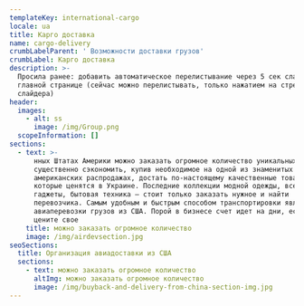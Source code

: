 ```yaml
---
templateKey: international-cargo
locale: ua
title: Карго доставка
name: cargo-delivery
crumbLabelParent: ' Возможности доставки грузов'
crumbLabel: Карго доставка
description: >-
  Просила ранее: добавить автоматическое перелистывание через 5 сек слайдера на
  главной странице (сейчас можно перелистывать, только нажатием на стрелки
  слайдера)
header:
  images:
    - alt: ss
      image: /img/Group.png
  scopeInformation: []
sections:
  - text: >-
      нных Штатах Америки можно заказать огромное количество уникальных товаров,
      существенно сэкономить, купив необходимое на одной из знаменитых
      американских распродажах, достать по-настоящему качественные товары,
      которые ценятся в Украине. Последние коллекции модной одежды, всевозможные
      гаджеты, бытовая техника — стоит только заказать нужное и найти
      перевозчика. Самым удобным и быстрым способом транспортировки являются
      авиаперевозки грузов из США. Порой в бизнесе счет идет на дни, если вы
      цените свое
    title: можно заказать огромное количество
    image: /img/airdevsection.jpg
seoSections:
  title: Организация авиадоставки из США
  sections:
    - text: можно заказать огромное количество
      altImg: можно заказать огромное количество
      image: /img/buyback-and-delivery-from-china-section-img.jpg
---
```

